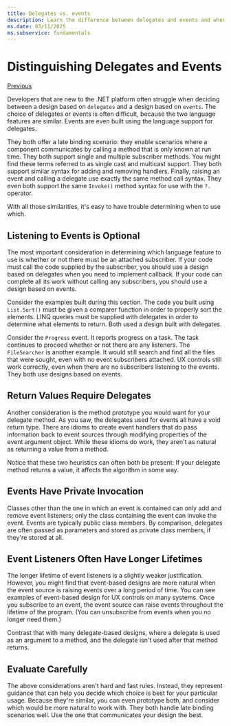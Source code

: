 ```yaml
---
title: Delegates vs. events
description: Learn the difference between delegates and events and when to use each of these features of .NET Core.
ms.date: 03/11/2025
ms.subservice: fundamentals
---
```

# Distinguishing Delegates and Events

[Previous](modern-events.md)

Developers that are new to the .NET platform often struggle when deciding between a design based on `delegates` and a design based on `events`. The choice of delegates or events is often difficult, because the two language features are similar. Events are even built using the language support for delegates.

They both offer a late binding scenario: they enable scenarios where a component communicates by calling a method that is only known at run time. They both support single and multiple subscriber methods. You might find these terms referred to as single cast and multicast support. They both support similar syntax for adding and removing handlers. Finally, raising an event and calling a delegate use exactly the same method call syntax. They even both support the same `Invoke()` method syntax for use with the `?.` operator.

With all those similarities, it's easy to have trouble determining when to use which.

## Listening to Events is Optional

The most important consideration in determining which language feature to use is whether or not there must be an attached subscriber. If your code must call the code supplied by the subscriber, you should use a design based on delegates when you need to implement callback. If your code can complete all its work without calling any subscribers, you should use a design based on events.

Consider the examples built during this section. The code you built using `List.Sort()` must be given a comparer function in order to properly sort the elements. LINQ queries must be supplied with delegates in order to determine what elements to return. Both used a design built with delegates.

Consider the `Progress` event. It reports progress on a task. The task continues to proceed whether or not there are any listeners. The `FileSearcher` is another example. It would still search and find all the files that were sought, even with no event subscribers attached. UX controls still work correctly, even when there are no subscribers listening to the events. They both use designs based on events.

## Return Values Require Delegates

Another consideration is the method prototype you would want for your delegate method. As you saw, the delegates used for events all have a void return type. There are idioms to create event handlers that do pass information back to event sources through modifying properties of the event argument object. While these idioms do work, they aren't as natural as returning a value from a method.

Notice that these two heuristics can often both be present: If your delegate method returns a value, it affects the algorithm in some way.

## Events Have Private Invocation

Classes other than the one in which an event is contained can only add and remove event listeners; only the class containing the event can invoke the event. Events are typically public class members. By comparison, delegates are often passed as parameters and stored as private class members, if they're stored at all.

## Event Listeners Often Have Longer Lifetimes

The longer lifetime of event listeners is a slightly weaker justification. However, you might find that event-based designs are more natural when the event source is raising events over a long period of time. You can see examples of event-based design for UX controls on many systems. Once you subscribe to an event, the event source can raise events throughout the lifetime of the program. (You can unsubscribe from events when you no longer need them.)

Contrast that with many delegate-based designs, where a delegate is used as an argument to a method, and the delegate isn't used after that method returns.

## Evaluate Carefully

The above considerations aren't hard and fast rules. Instead, they represent guidance that can help you decide which choice is best for your particular usage. Because they're similar, you can even prototype both, and consider which would be more natural to work with. They both handle late binding scenarios well. Use the one that communicates your design the best.
